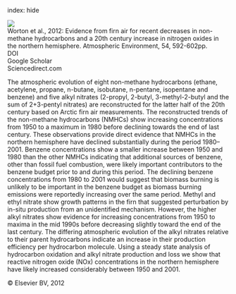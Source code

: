 index: hide

<div class="Citation">
    <div class="Citation-thumb CitationThumb-linked"  data-href="https://doi.org/10.1016/j.atmosenv.2012.02.084">
      <img src="https://static.claimspace.cloud/climate-study-static/refs/thumbs/2/Worton_et_al_2012-thumb.png" />
    </div>

  <div class="Citation-body">
    <div class="Citation-text">Worton et al., 2012: Evidence from firn air for recent decreases in non-methane hydrocarbons and a 20th century increase in nitrogen oxides in the northern hemisphere. <span class="Article-journal">Atmospheric Environment, </span><span class="Article-volume">54, </span>592-602pp.</div>
    <div class="Citation-links">
      <div class="CitationLink" data-href="https://doi.org/10.1016/j.atmosenv.2012.02.084">
        <div class="CitationLink-icon CitationLink-Doi"></div>
        <div class="CitationLink-text">DOI</div>
      </div>
      <div class="CitationLink" data-href="https://scholar.google.com/scholar?q=10.1016/j.atmosenv.2012.02.084">
        <div class="CitationLink-icon CitationLink-Scholar"></div>
        <div class="CitationLink-text">Google Scholar</div>
      </div>
      <div class="CitationLink" data-href="http://www.sciencedirect.com/science/article/pii/S1352231012002221">
        <div class="CitationLink-icon CitationLink-Publisher"></div>
        <div class="CitationLink-text">Sciencedirect.com</div>
      </div>
    </div>
  </div>
</div>

The atmospheric evolution of eight non-methane hydrocarbons (ethane, acetylene, propane, n-butane, isobutane, n-pentane, isopentane and benzene) and five alkyl nitrates (2-propyl, 2-butyl, 3-methyl-2-butyl and the sum of 2+3-pentyl nitrates) are reconstructed for the latter half of the 20th century based on Arctic firn air measurements. The reconstructed trends of the non-methane hydrocarbons (NMHCs) show increasing concentrations from 1950 to a maximum in 1980 before declining towards the end of last century. These observations provide direct evidence that NMHCs in the northern hemisphere have declined substantially during the period 1980–2001. Benzene concentrations show a smaller increase between 1950 and 1980 than the other NMHCs indicating that additional sources of benzene, other than fossil fuel combustion, were likely important contributors to the benzene budget prior to and during this period. The declining benzene concentrations from 1980 to 2001 would suggest that biomass burning is unlikely to be important in the benzene budget as biomass burning emissions were reportedly increasing over the same period. Methyl and ethyl nitrate show growth patterns in the firn that suggested perturbation by in-situ production from an unidentified mechanism. However, the higher alkyl nitrates show evidence for increasing concentrations from 1950 to maxima in the mid 1990s before decreasing slightly toward the end of the last century. The differing atmospheric evolution of the alkyl nitrates relative to their parent hydrocarbons indicate an increase in their production efficiency per hydrocarbon molecule. Using a steady state analysis of hydrocarbon oxidation and alkyl nitrate production and loss we show that reactive nitrogen oxide (NOx) concentrations in the northern hemisphere have likely increased considerably between 1950 and 2001.

<div class="Citation-copy">
&copy; Elsevier BV, 2012
</div>